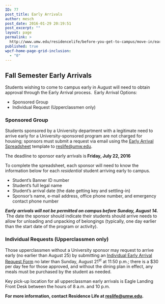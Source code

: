 ```yaml
---
ID: 77
post_title: Early Arrivals
author: mesch
post_date: 2016-01-29 20:19:51
post_excerpt: ""
layout: page
permalink: >
  http://www.umw.edu/residencelife/before-you-get-to-campus/move-in/early-arrivals/
published: true
wpcf-home-page-grid-inclusion:
  - "0"
---
```

<h2>Fall Semester Early Arrivals</h2>
Students wishing to come to campus early in August will need to obtain approval through the Early Arrival process.  Early Arrival Options:
<ul>
 	<li>Sponsored Group</li>
 	<li>Individual Request (Upperclassmen only)</li>
</ul>
<h3><strong>Sponsored Group</strong></h3>
Students sponsored by a University department with a legitimate need to arrive early for a University-sponsored program are not charged for housing; sponsors must submit a request via email using the <a href="http://www.umw.edu/residencelife/wp-content/uploads/sites/30/2016/01/EarlyArrivalSpreadsheet.xlsx">Early Arrival Spreadsheet</a> template to <a href="mailto:reslife@umw.edu">reslife@umw.edu</a>.

The deadline to sponsor early arrivals is<strong> Friday, July 22, 2016</strong>

To complete the spreadsheet, each sponsor will need to know the information below for each <em>residential</em> student arriving early to campus.
<ul>
 	<li>Student’s Banner ID number</li>
 	<li>Student’s full legal name</li>
 	<li>Student’s arrival date (the date getting key and settling-in)</li>
 	<li>Sponsor’s name, e-mail address, office phone number, and emergency contact phone number</li>
</ul>
<em><strong>Early</strong> <strong>arrivals will not be permitted on campus before Sunday, August 14.  </strong></em>The date the sponsor should indicate their students should arrive needs to allow for unloading and unpacking of belongings (typically, one day earlier than the start date of the program or activity).
<h3>Individual Requests (Upperclassmen only)</h3>
Those upperclassmen without a University sponsor may request to arrive early (no earlier than August 25) by submitting an <a href="https://orgsync.com/59554/forms/146282">Individual Early Arrival Request Form</a> no later than Sunday, August 21<sup>st</sup> at 11:50 p.m.; there is a $30 per day fee for those approved, and without the dining plan in effect, any meals must be purchased by the student as needed.

Key pick-up location for all upperclassman early arrivals is Eagle Landing Front Desk between the hours of 8 a.m. and 10 p.m.

<strong>For more information, contact Residence Life at </strong><a href="mailto:reslife@umw.edu"><strong>reslife@umw.edu</strong></a><strong>.</strong>

&nbsp;